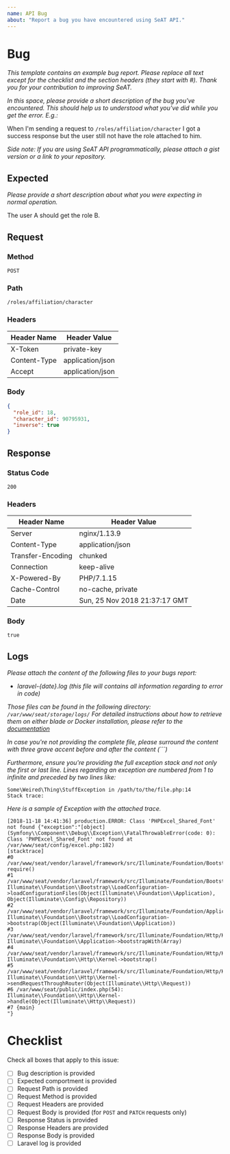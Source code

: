 ```yaml
---
name: API Bug
about: "Report a bug you have encountered using SeAT API."
---
```


# Bug
*This template contains an example bug report. Please replace all text except for the checklist and the section headers (they start with \#). Thank you for your contribution to improving SeAT.*

*In this space, please provide a short description of the bug you've encountered.
This should help us to understood what you've did while you get the error. E.g.:*

When I'm sending a request to `/roles/affiliation/character` I got a success response but the user still not have the role attached to him.

*Side note: If you are using SeAT API programmatically, please attach a gist version or a link to your repository.*

## Expected

*Please provide a short description about what you were expecting in normal operation.*

The user A should get the role B.

## Request

### Method

`POST`

### Path

`/roles/affiliation/character`

### Headers

| Header Name  | Header Value     |
| ------------ | ---------------- |
| X-Token      | private-key      |
| Content-Type | application/json |
| Accept       | application/json |

### Body

```json
{
  "role_id": 18,
  "character_id": 90795931,
  "inverse": true
}
```

## Response

### Status Code

`200`

### Headers

| Header Name       | Header Value                  |
| ----------------- | ----------------------------- |
| Server            | nginx/1.13.9                  |
| Content-Type      | application/json              |
| Transfer-Encoding | chunked                       |
| Connection        | keep-alive                    |
| X-Powered-By      | PHP/7.1.15                    |
| Cache-Control     | no-cache, private             |
| Date              | Sun, 25 Nov 2018 21:37:17 GMT |

### Body

```
true
```

## Logs

*Please attach the content of the following files to your bugs report:*
 - *laravel-{date}.log (this file will contains all information regarding to error in code)*

*Those files can be found in the following directory: `/var/www/seat/storage/logs/`*
*For detailed instructions about how to retrieve them on either blade or Docker installation, please refer to the [documentation](https://eveseat.github.io/docs/troubleshooting/#checking-log-files)*

*In case you're not providing the complete file, please surround the content with three grave accent before and after the content (```)*

*Furthermore, ensure you're providing the full exception stack and not only the first or last line. Lines regarding an exception are numbered from 1 to infinite and preceded by two lines like:*
```
Some\Weired\Thing\StuffException in /path/to/the/file.php:14
Stack trace:
```

*Here is a sample of Exception with the attached trace.*
```
[2018-11-18 14:41:36] production.ERROR: Class 'PHPExcel_Shared_Font' not found {"exception":"[object] (Symfony\\Component\\Debug\\Exception\\FatalThrowableError(code: 0): Class 'PHPExcel_Shared_Font' not found at /var/www/seat/config/excel.php:182)
[stacktrace]
#0 /var/www/seat/vendor/laravel/framework/src/Illuminate/Foundation/Bootstrap/LoadConfiguration.php(71): require()
#1 /var/www/seat/vendor/laravel/framework/src/Illuminate/Foundation/Bootstrap/LoadConfiguration.php(39): Illuminate\\Foundation\\Bootstrap\\LoadConfiguration->loadConfigurationFiles(Object(Illuminate\\Foundation\\Application), Object(Illuminate\\Config\\Repository))
#2 /var/www/seat/vendor/laravel/framework/src/Illuminate/Foundation/Application.php(213): Illuminate\\Foundation\\Bootstrap\\LoadConfiguration->bootstrap(Object(Illuminate\\Foundation\\Application))
#3 /var/www/seat/vendor/laravel/framework/src/Illuminate/Foundation/Http/Kernel.php(162): Illuminate\\Foundation\\Application->bootstrapWith(Array)
#4 /var/www/seat/vendor/laravel/framework/src/Illuminate/Foundation/Http/Kernel.php(146): Illuminate\\Foundation\\Http\\Kernel->bootstrap()
#5 /var/www/seat/vendor/laravel/framework/src/Illuminate/Foundation/Http/Kernel.php(116): Illuminate\\Foundation\\Http\\Kernel->sendRequestThroughRouter(Object(Illuminate\\Http\\Request))
#6 /var/www/seat/public/index.php(54): Illuminate\\Foundation\\Http\\Kernel->handle(Object(Illuminate\\Http\\Request))
#7 {main}
"}
```

# Checklist

Check all boxes that apply to this issue:
 - [ ] Bug description is provided
 - [ ] Expected comportment is provided
 - [ ] Request Path is provided
 - [ ] Request Method is provided
 - [ ] Request Headers are provided
 - [ ] Request Body is provided (for `POST` and `PATCH` requests only)
 - [ ] Response Status is provided
 - [ ] Response Headers are provided
 - [ ] Response Body is provided
 - [ ] Laravel log is provided
